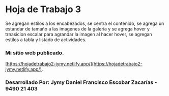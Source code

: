 # Hoja de Trabajo 3
Se agregan estilos a los encabezados, se centra el contenido, se agrega un estandar de tamaño a las imagenes de la galeria y se agrega hover y trnasicion escalar para agrandar la imagen al hacer hover, se agregan estilos a tabla y listado de actividades.

### Mi sitio web publicado.
[https://hojadetrabajo2-jymy.netlify.app/](https://hojadetrabajo2-jymy.netlify.app/).

### Desarrollado Por: Jymy Daniel Francisco Escobar Zacarías - 9490 21 403
